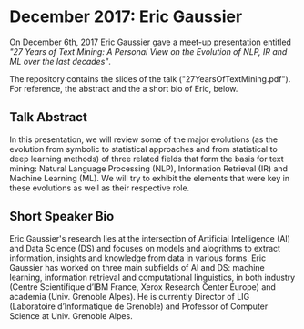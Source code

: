 # December 2017: Eric Gaussier
On December 6th, 2017 Eric Gaussier gave a meet-up presentation entitled *"27 Years of Text Mining:
A Personal View on the Evolution of NLP, IR and ML over the last decades"*. 

The repository contains the slides of the talk ("27YearsOfTextMining.pdf"). 
For reference, the abstract and the a short bio of Eric, below. 


## Talk Abstract

In this presentation, we will review some of the major evolutions (as the evolution from symbolic to statistical approaches and from statistical to deep learning methods) of three related fields that form the basis for text mining: Natural Language Processing (NLP), Information Retrieval (IR) and Machine Learning (ML). We will try to exhibit the elements that were key in these evolutions as well as their respective role.

## Short Speaker Bio

Eric Gaussier's research lies at the intersection of Artificial Intelligence (AI) and Data Science (DS) and focuses on models and alogrithms to extract information, insights and knowledge from data in various forms. Eric Gaussier has worked on three main subfields of AI and DS: machine learning, information retrieval and computational linguistics, in both industry (Centre Scientifique d’IBM France, Xerox Research Center Europe) and academia (Univ. Grenoble Alpes). He is currently Director of LIG (Laboratoire d’Informatique de Grenoble) and Professor of Computer Science at Univ. Grenoble Alpes. 
